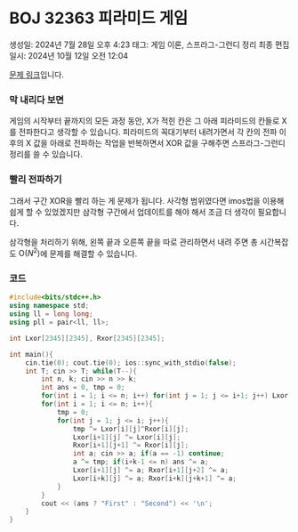 # BOJ 32363 피라미드 게임

생성일: 2024년 7월 28일 오후 4:23
태그: 게임 이론, 스프라그-그런디 정리
최종 편집 일시: 2024년 10월 12일 오전 12:04

[문제 링크](http://boj.kr/32363)입니다.

### 막 내리다 보면

게임의 시작부터 끝까지의 모든 과정 동안, X가 적힌 칸은 그 아래 피라미드의 칸들로 X를 전파한다고 생각할 수 있습니다. 피라미드의 꼭대기부터 내려가면서 각 칸의 전파 이후의 X 값을 아래로 전파하는 작업을 반복하면서 XOR 값을 구해주면 스프라그-그런디 정리를 쓸 수 있습니다.

### 빨리 전파하기

그래서 구간 XOR을 빨리 하는 게 문제가 됩니다. 사각형 범위였다면 imos법을 이용해 쉽게 할 수 있었겠지만 삼각형 구간에서 업데이트를 해야 해서 조금 더 생각이 필요합니다.

삼각형을 처리하기 위해, 왼쪽 끝과 오른쪽 끝을 따로 관리하면서 내려 주면 총 시간복잡도 $\mathrm{O}(N^2)$에 문제를 해결할 수 있습니다.

### 코드

```cpp
#include<bits/stdc++.h>
using namespace std;
using ll = long long;
using pll = pair<ll, ll>;

int Lxor[2345][2345], Rxor[2345][2345];

int main(){
	cin.tie(0); cout.tie(0); ios::sync_with_stdio(false);
	int T; cin >> T; while(T--){
		int n, k; cin >> n >> k;
		int ans = 0, tmp = 0;
		for(int i = 1; i <= n; i++) for(int j = 1; j <= i+1; j++) Lxor[i][j] = Rxor[i][j] = 0;
		for(int i = 1; i <= n; i++){
			tmp = 0;
			for(int j = 1; j <= i; j++){
				tmp ^= Lxor[i][j]^Rxor[i][j];
				Lxor[i+1][j] ^= Lxor[i][j];
				Rxor[i+1][j+1] ^= Rxor[i][j];
				int a; cin >> a; if(a == -1) continue;
				a ^= tmp; if(i+k-1 <= n) ans ^= a;
				Lxor[i+1][j] ^= a; Rxor[i+1][j+2] ^= a;
				Lxor[i+k][j] ^= a; Rxor[i+k][j+k+1] ^= a;
			}
		}
		cout << (ans ? "First" : "Second") << '\n';
	}
}
```